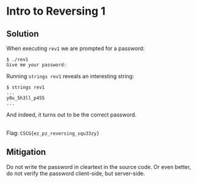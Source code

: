 # Intro to Reversing 1

## Solution

When executing `rev1` we are prompted for a password:
```
$ ./rev1
Give me your password:
```
Running `strings rev1` reveals an interesting string:
```
$ strings rev1
...
y0u_5h3ll_p455
...
```
And indeed, it turns out to be the correct password.
<br/> <br/>

Flag: `CSCG{ez_pz_reversing_squ33zy}`

## Mitigation

Do not write the password in cleartext in the source code. Or even better, do not verify the password client-side, but server-side.
